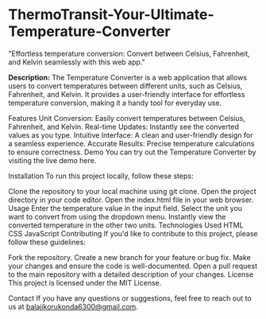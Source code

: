 # ThermoTransit-Your-Ultimate-Temperature-Converter
"Effortless temperature conversion: Convert between Celsius, Fahrenheit, and Kelvin seamlessly with this web app."

**Description:**
The Temperature Converter is a web application that allows users to convert temperatures between different units, such as Celsius, Fahrenheit, and Kelvin. It provides a user-friendly interface for effortless temperature conversion, making it a handy tool for everyday use.

Features
Unit Conversion: Easily convert temperatures between Celsius, Fahrenheit, and Kelvin.
Real-time Updates: Instantly see the converted values as you type.
Intuitive Interface: A clean and user-friendly design for a seamless experience.
Accurate Results: Precise temperature calculations to ensure correctness.
Demo
You can try out the Temperature Converter by visiting the live demo here.

Installation
To run this project locally, follow these steps:

Clone the repository to your local machine using git clone.
Open the project directory in your code editor.
Open the index.html file in your web browser.
Usage
Enter the temperature value in the input field.
Select the unit you want to convert from using the dropdown menu.
Instantly view the converted temperature in the other two units.
Technologies Used
HTML
CSS
JavaScript
Contributing
If you'd like to contribute to this project, please follow these guidelines:

Fork the repository.
Create a new branch for your feature or bug fix.
Make your changes and ensure the code is well-documented.
Open a pull request to the main repository with a detailed description of your changes.
License
This project is licensed under the MIT License.

Contact
If you have any questions or suggestions, feel free to reach out to us at balajikorukonda6300@gmail.com.
